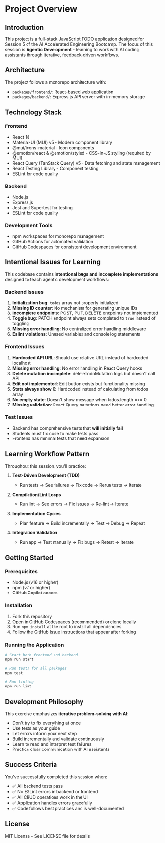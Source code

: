 # Project Overview

## Introduction

This project is a full-stack JavaScript TODO application designed for Session 5 of the AI Accelerated Engineering Bootcamp. The focus of this session is **Agentic Development** - learning to work with AI coding assistants through iterative, feedback-driven workflows.

## Architecture

The project follows a monorepo architecture with:

- `packages/frontend/`: React-based web application
- `packages/backend/`: Express.js API server with in-memory storage

## Technology Stack

### Frontend

- React 18
- Material-UI (MUI) v5 - Modern component library
- @mui/icons-material - Icon components
- @emotion/react & @emotion/styled - CSS-in-JS styling (required by MUI)
- React Query (TanStack Query) v5 - Data fetching and state management
- React Testing Library - Component testing
- ESLint for code quality

### Backend

- Node.js
- Express.js
- Jest and Supertest for testing
- ESLint for code quality

### Development Tools

- npm workspaces for monorepo management
- GitHub Actions for automated validation
- GitHub Codespaces for consistent development environment

## Intentional Issues for Learning

This codebase contains **intentional bugs and incomplete implementations** designed to teach agentic development workflows:

### Backend Issues

1. **Initialization bug**: `todos` array not properly initialized
2. **Missing ID counter**: No mechanism for generating unique IDs
3. **Incomplete endpoints**: POST, PUT, DELETE endpoints not implemented
4. **Toggle bug**: PATCH endpoint always sets completed to `true` instead of toggling
5. **Missing error handling**: No centralized error handling middleware
6. **Eslint violations**: Unused variables and console.log statements

### Frontend Issues

1. **Hardcoded API URL**: Should use relative URL instead of hardcoded localhost
2. **Missing error handling**: No error handling in React Query hooks
3. **Delete mutation incomplete**: deleteTodoMutation logs but doesn't call API
4. **Edit not implemented**: Edit button exists but functionality missing
5. **Stats always show 0**: Hardcoded instead of calculating from todos array
6. **No empty state**: Doesn't show message when todos.length === 0
7. **Missing validation**: React Query mutations need better error handling

### Test Issues

- Backend has comprehensive tests that **will initially fail**
- Students must fix code to make tests pass
- Frontend has minimal tests that need expansion

## Learning Workflow Pattern

Throughout this session, you'll practice:

1. **Test-Driven Development (TDD)**

   - Run tests → See failures → Fix code → Rerun tests → Iterate

2. **Compilation/Lint Loops**

   - Run lint → See errors → Fix issues → Re-lint → Iterate

3. **Implementation Cycles**

   - Plan feature → Build incrementally → Test → Debug → Repeat

4. **Integration Validation**
   - Run app → Test manually → Fix bugs → Retest → Iterate

## Getting Started

### Prerequisites

- Node.js (v16 or higher)
- npm (v7 or higher)
- GitHub Copilot access

### Installation

1. Fork this repository
2. Open in GitHub Codespaces (recommended) or clone locally
3. Run `npm install` at the root to install all dependencies
4. Follow the GitHub Issue instructions that appear after forking

### Running the Application

```bash
# Start both frontend and backend
npm run start

# Run tests for all packages
npm test

# Run linting
npm run lint
```

## Development Philosophy

This exercise emphasizes **iterative problem-solving with AI**:

- Don't try to fix everything at once
- Use tests as your guide
- Let errors inform your next step
- Build incrementally and validate continuously
- Learn to read and interpret test failures
- Practice clear communication with AI assistants

## Success Criteria

You've successfully completed this session when:

- ✅ All backend tests pass
- ✅ No ESLint errors in backend or frontend
- ✅ All CRUD operations work in the UI
- ✅ Application handles errors gracefully
- ✅ Code follows best practices and is well-documented

## License

MIT License - See LICENSE file for details
